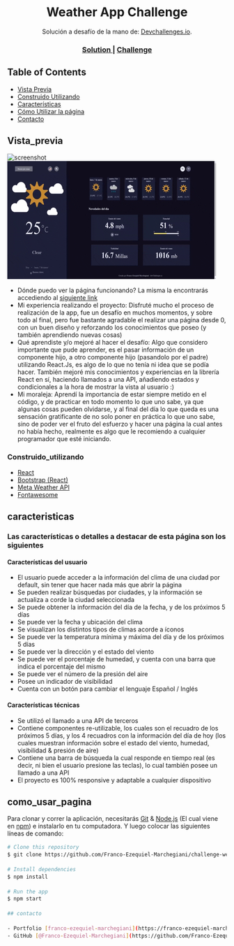 <!-- Please update value in the {}  -->

<h1 align="center">Weather App Challenge</h1>

<div align="center">
   Solución a desafío de la mano de:  <a href="http://devchallenges.io" target="_blank">Devchallenges.io</a>.
</div>

<div align="center">
  <h3>
    <a target="_blank" href="https://franco-ezequiel-marchegiani.github.io/challenge-weatherReport/">
      Solution
    </a>
    <span> | </span>
    <a target="_blank" href="https://devchallenges.io/challenges/mM1UIenRhK808W8qmLWv">
      Challenge
    </a>
  </h3>
</div>

<!-- TABLE OF CONTENTS -->

## Table of Contents

- [Vista Previa](#Vista_previa)
- [Construido Utilizando](#Construido_utilizando)
- [Características](#caracteristicas)
- [Cómo Utilizar la página](#como_usar_pagina)
- [Contacto](#contacto)

<!-- OVERVIEW -->
## Vista_previa 

![screenshot](https://i.postimg.cc/7hfg0v4C/ej.png)
![screenshot](gifMuestraClima.gif)


- Dónde puedo ver la página funcionando?
La misma la encontrarás accediendo al <a href="https://franco-ezequiel-marchegiani.github.io/challenge-weatherReport/">siguiente link</a> 
- Mi experiencia realizando el proyecto:
Disfruté mucho el proceso de realización de la app, fue un desafío en muchos momentos, y sobre todo al final, pero fue bastante agradable el realizar una página desde 0, con un buen diseño y reforzando los conocimientos que poseo (y también aprendiendo nuevas cosas)
- Qué aprendiste y/o mejoré al hacer el desafío:
Algo que considero importante que pude aprender, es el pasar información de un componente hijo, a otro componente hijo (pasandolo por el padre) utilizando React.Js, es algo de lo que no tenía ni idea que se podía hacer. También mejoré mis conocimientos y experiencias en la librería React en sí, haciendo llamados a una API, añadiendo estados y condicionales a la hora de mostrar la vista al usuario :)
- Mi moraleja:
Aprendí la importancia de estar siempre metido en el código, y de practicar en todo momento lo que uno sabe, ya que algunas cosas pueden olvidarse, y al final del día lo que queda es una sensación gratificante de no solo poner en práctica lo que uno sabe, sino de poder ver el fruto del esfuerzo y hacer una página la cual antes no había hecho, realmente es algo que le recomiendo a cualquier programador que esté iniciando.

### Construido_utilizando

<!-- This section should list any major frameworks that you built your project using. Here are a few examples.-->

- [React](https://reactjs.org/)
- [Bootstrap (React)](https://react-bootstrap.github.io/components/alerts/)
- [Meta Weather API](https://www.metaweather.com/api/)
- [Fontawesome](https://fontawesome.com/)

## caracteristicas

<!-- List the features of your application or follow the template. Don't share the figma file here :) -->
### Las características o detalles a destacar de esta página son los siguientes

#### Características del usuario

- El usuario puede acceder a la información del clima de una ciudad por default, sin tener que hacer nada más que abrir la página
- Se pueden realizar búsquedas por ciudades, y la información se actualiza a corde la ciudad seleccionada
- Se puede obtener la información del día de la fecha, y de los próximos 5 días
- Se puede ver la fecha y ubicación del clima
- Se visualizan los distintos tipos de climas acorde a íconos
- Se puede ver la temperatura mínima y máxima del día y de los próximos 5 días
- Se puede ver la dirección y el estado del viento
- Se puede ver el porcentaje de humedad, y cuenta con una barra que indica el porcentaje del mismo
- Se puede ver el número de la presión del aire
- Posee un indicador de visibilidad
- Cuenta con un botón para cambiar el lenguaje Español / Inglés

#### Características técnicas

- Se utilizó el llamado a una API de terceros
- Contiene componentes re-utilizable, los cuales son el recuadro de los próximos 5 días, y los 4 recuadros con la información del día de hoy (los cuales muestran información sobre el estado del viento, humedad, visibilidad & presión de aire)
- Contiene una barra de búsqueda la cual responde en tiempo real (es decir, ni bien el usuario presione las teclas), lo cual también posee un llamado a una API
- El proyecto es 100% responsive y adaptable a cualquier dispositivo
## como_usar_pagina

<!-- Example: -->

Para clonar y correr la aplicación, necesitarás [Git](https://git-scm.com) & [Node.js](https://nodejs.org/en/download/) (El cual viene en [npm](http://npmjs.com)) e instalarlo en tu computadora. Y luego colocar las siguientes líneas de comando:

```bash
# Clone this repository
$ git clone https://github.com/Franco-Ezequiel-Marchegiani/challenge-weatherReport

# Install dependencies
$ npm install

# Run the app
$ npm start

## contacto

- Portfolio [franco-ezequiel-marchegiani](https://franco-ezequiel-marchegiani.github.io/portfolio/})
- GitHub [@Franco-Ezequiel-Marchegiani](https://github.com/Franco-Ezequiel-Marchegiani)
